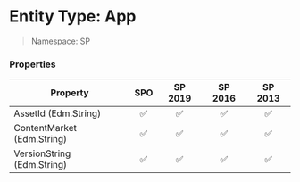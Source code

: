 # Entity Type: App

> Namespace: SP

### Properties

Property | SPO | SP 2019 | SP 2016 | SP 2013
----------|:---:|:-------:|:-------:|:-------:
AssetId (Edm.String) | ✅ | ✅ | ✅ | ✅
ContentMarket (Edm.String) | ✅ | ✅ | ✅ | ✅
VersionString (Edm.String) | ✅ | ✅ | ✅ | ✅